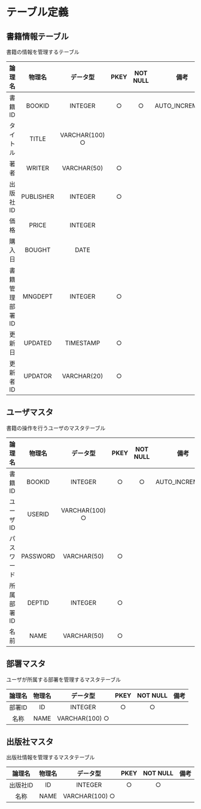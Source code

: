 # テーブル定義

## 書籍情報テーブル

書籍の情報を管理するテーブル

| 論理名 | 物理名 |データ型 | PKEY | NOT NULL| 備考 |
|:-:|:-:|:-:|:-:|:-:|:-:|
|書籍ID| BOOKID |INTEGER |○ |○ | AUTO_INCREMENT |
|タイトル| TITLE | VARCHAR(100) ○ | |
|著者| WRITER |VARCHAR(50)| ○ | |
|出版社ID | PUBLISHER | INTEGER| ○ | |
|価格 |PRICE |INTEGER  | |
|購入日| BOUGHT | DATE  | |
|書籍管理部署ID| MNGDEPT | INTEGER |○| |
|更新日| UPDATED |TIMESTAMP |○ | |
|更新者ID| UPDATOR | VARCHAR(20)| ○ | |

## ユーザマスタ

書籍の操作を行うユーザのマスタテーブル

| 論理名 | 物理名 |データ型 | PKEY | NOT NULL| 備考 |
|:-:|:-:|:-:|:-:|:-:|:-:|
|書籍ID| BOOKID |INTEGER |○ |○ | AUTO_INCREMENT |
|ユーザID| USERID| VARCHAR(100) ○ | |
|パスワード| PASSWORD |VARCHAR(50)| ○ | |
|所属部署ID| DEPTID | INTEGER | ○ | |
|名前| NAME |VARCHAR(50)| ○ | |

## 部署マスタ

ユーザが所属する部署を管理するマスタテーブル

| 論理名 | 物理名 |データ型 | PKEY | NOT NULL| 備考 |
|:-:|:-:|:-:|:-:|:-:|:-:|
|部署ID| ID |INTEGER |○ |○ | |
|名称| NAME| VARCHAR(100) ○ | |

## 出版社マスタ

出版社情報を管理するマスタテーブル

| 論理名 | 物理名 |データ型 | PKEY | NOT NULL| 備考 |
|:-:|:-:|:-:|:-:|:-:|:-:|
|出版社ID| ID |INTEGER |○ |○ | |
|名称| NAME| VARCHAR(100) ○ | |